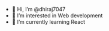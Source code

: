 - 👋 Hi, I’m @dhiraj7047
- 👀 I’m interested in Web development 
- 🌱 I’m currently learning  React 

<!---
dhiraj7047/dhiraj7047 is a ✨ special ✨ repository because its `README.md` (this file) appears on your GitHub profile.
You can click the Preview link to take a look at your changes.
--->
